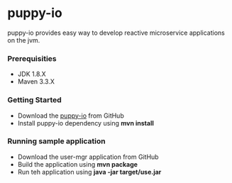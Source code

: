 # puppy-io
puppy-io provides easy way to develop reactive microservice applications on the jvm.

### Prerequisities
  * JDK 1.8.X
  * Maven 3.3.X

### Getting Started
 * Download the [puppy-io](https://github.com/loviworld/puppy-io) from GitHub
 * Install puppy-io dependency using **mvn install**
 
### Running sample application
 * Download the user-mgr application from GitHub
 * Build the application using **mvn package**
 * Run teh application using **java -jar target/use.jar**



